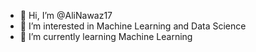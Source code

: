 - 👋 Hi, I’m @AliNawaz17
- 👀 I’m interested in Machine Learning and Data Science
- 🌱 I’m currently learning Machine Learning
  

<!---
AliNawaz17/AliNawaz17 is a ✨ special ✨ repository because its `README.md` (this file) appears on your GitHub profile.
You can click the Preview link to take a look at your changes.
--->

